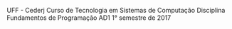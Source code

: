 UFF - Cederj
Curso de Tecnologia em Sistemas de Computação
Disciplina Fundamentos de Programação
AD1 1° semestre de 2017
